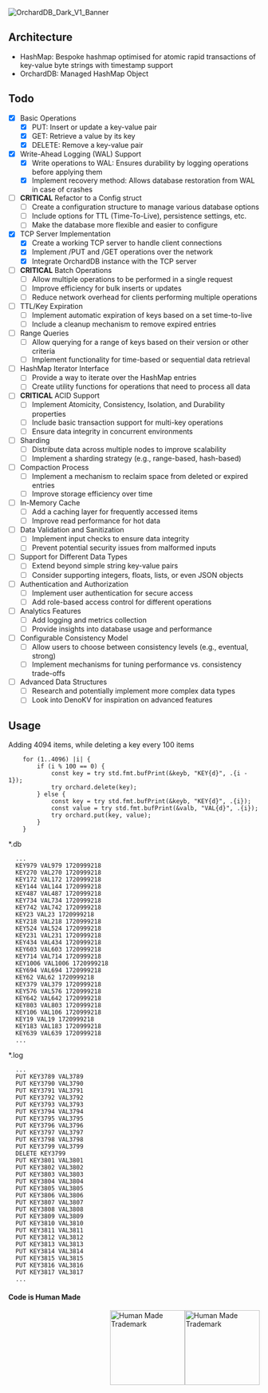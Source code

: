 ![OrchardDB_Dark_V1_Banner](https://github.com/user-attachments/assets/e8132d95-b148-4048-a662-0037e2fea008)

## Architecture

- HashMap: Bespoke hashmap optimised for atomic rapid transactions of key-value byte strings with timestamp support
- OrchardDB: Managed HashMap Object

## Todo

- [x] Basic Operations
  - [x] PUT: Insert or update a key-value pair
  - [x] GET: Retrieve a value by its key
  - [x] DELETE: Remove a key-value pair

- [x] Write-Ahead Logging (WAL) Support
  - [x] Write operations to WAL: Ensures durability by logging operations before applying them
  - [x] Implement recovery method: Allows database restoration from WAL in case of crashes

- [ ] **CRITICAL** Refactor to a Config struct
  - [ ] Create a configuration structure to manage various database options
  - [ ] Include options for TTL (Time-To-Live), persistence settings, etc.
  - [ ] Make the database more flexible and easier to configure

- [x] TCP Server Implementation
  - [x] Create a working TCP server to handle client connections
  - [x] Implement /PUT and /GET operations over the network
  - [x] Integrate OrchardDB instance with the TCP server

- [ ] **CRITICAL** Batch Operations
  - [ ] Allow multiple operations to be performed in a single request
  - [ ] Improve efficiency for bulk inserts or updates
  - [ ] Reduce network overhead for clients performing multiple operations

- [ ] TTL/Key Expiration
  - [ ] Implement automatic expiration of keys based on a set time-to-live
  - [ ] Include a cleanup mechanism to remove expired entries

- [ ] Range Queries
  - [ ] Allow querying for a range of keys based on their version or other criteria
  - [ ] Implement functionality for time-based or sequential data retrieval

- [ ] HashMap Iterator Interface
  - [ ] Provide a way to iterate over the HashMap entries
  - [ ] Create utility functions for operations that need to process all data

- [ ] **CRITICAL** ACID Support
  - [ ] Implement Atomicity, Consistency, Isolation, and Durability properties
  - [ ] Include basic transaction support for multi-key operations
  - [ ] Ensure data integrity in concurrent environments

- [ ] Sharding
  - [ ] Distribute data across multiple nodes to improve scalability
  - [ ] Implement a sharding strategy (e.g., range-based, hash-based)

- [ ] Compaction Process
  - [ ] Implement a mechanism to reclaim space from deleted or expired entries
  - [ ] Improve storage efficiency over time

- [ ] In-Memory Cache
  - [ ] Add a caching layer for frequently accessed items
  - [ ] Improve read performance for hot data

- [ ] Data Validation and Sanitization
  - [ ] Implement input checks to ensure data integrity
  - [ ] Prevent potential security issues from malformed inputs

- [ ] Support for Different Data Types
  - [ ] Extend beyond simple string key-value pairs
  - [ ] Consider supporting integers, floats, lists, or even JSON objects

- [ ] Authentication and Authorization
  - [ ] Implement user authentication for secure access
  - [ ] Add role-based access control for different operations

- [ ] Analytics Features
  - [ ] Add logging and metrics collection
  - [ ] Provide insights into database usage and performance

- [ ] Configurable Consistency Model
  - [ ] Allow users to choose between consistency levels (e.g., eventual, strong)
  - [ ] Implement mechanisms for tuning performance vs. consistency trade-offs

- [ ] Advanced Data Structures
  - [ ] Research and potentially implement more complex data types
  - [ ] Look into DenoKV for inspiration on advanced features

## Usage


Adding 4094 items, while deleting a key every 100 items
```
    for (1..4096) |i| {
        if (i % 100 == 0) {
            const key = try std.fmt.bufPrint(&keyb, "KEY{d}", .{i - 1});
            try orchard.delete(key);
        } else {
            const key = try std.fmt.bufPrint(&keyb, "KEY{d}", .{i});
            const value = try std.fmt.bufPrint(&valb, "VAL{d}", .{i});
            try orchard.put(key, value);
        }
    }

```

*.db
```
  ...
  KEY979 VAL979 1720999218
  KEY270 VAL270 1720999218
  KEY172 VAL172 1720999218
  KEY144 VAL144 1720999218
  KEY487 VAL487 1720999218
  KEY734 VAL734 1720999218
  KEY742 VAL742 1720999218
  KEY23 VAL23 1720999218
  KEY218 VAL218 1720999218
  KEY524 VAL524 1720999218
  KEY231 VAL231 1720999218
  KEY434 VAL434 1720999218
  KEY603 VAL603 1720999218
  KEY714 VAL714 1720999218
  KEY1006 VAL1006 1720999218
  KEY694 VAL694 1720999218
  KEY62 VAL62 1720999218
  KEY379 VAL379 1720999218
  KEY576 VAL576 1720999218
  KEY642 VAL642 1720999218
  KEY803 VAL803 1720999218
  KEY106 VAL106 1720999218
  KEY19 VAL19 1720999218
  KEY183 VAL183 1720999218
  KEY639 VAL639 1720999218
  ...
```

*.log
```
  ...
  PUT KEY3789 VAL3789
  PUT KEY3790 VAL3790
  PUT KEY3791 VAL3791
  PUT KEY3792 VAL3792
  PUT KEY3793 VAL3793
  PUT KEY3794 VAL3794
  PUT KEY3795 VAL3795
  PUT KEY3796 VAL3796
  PUT KEY3797 VAL3797
  PUT KEY3798 VAL3798
  PUT KEY3799 VAL3799
  DELETE KEY3799 
  PUT KEY3801 VAL3801
  PUT KEY3802 VAL3802
  PUT KEY3803 VAL3803
  PUT KEY3804 VAL3804
  PUT KEY3805 VAL3805
  PUT KEY3806 VAL3806
  PUT KEY3807 VAL3807
  PUT KEY3808 VAL3808
  PUT KEY3809 VAL3809
  PUT KEY3810 VAL3810
  PUT KEY3811 VAL3811
  PUT KEY3812 VAL3812
  PUT KEY3813 VAL3813
  PUT KEY3814 VAL3814
  PUT KEY3815 VAL3815
  PUT KEY3816 VAL3816
  PUT KEY3817 VAL3817
  ...
```


#### Code is Human Made 
<img style="width:150px; float:right;" src="https://humanmademark.com/black-logo.png" alt="Human Made Trademark"></img>

<img style="width:150px; float:right;" src="https://humanmademark.com/white-logo.png" alt="Human Made Trademark"></img>
